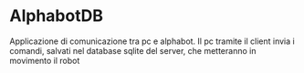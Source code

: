 # AlphabotDB
Applicazione di comunicazione tra pc e alphabot. Il pc tramite il client invia i comandi, salvati nel database sqlite del server, che metteranno in movimento il robot
